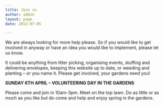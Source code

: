 ```yaml
---
title: Join in
author: admin
layout: page
date: 2013-07-05

---
```

We are always looking for more help please. So if you would like to get involved in anyway or have an idea you would like to implement, please let us know.

It could be anything from litter picking, organising events, stuffing and delivering envelopes, keeping this website up to date, or weeding and planting &#8211; or you name it. Please get involved, your gardens need you!

**SUNDAY 6TH APRIL &#8211; VOLUNTEERING DAY IN THE GARDENS**

Please come and join in 10am-3pm. Meet on the top lawn. Do as little or as much as you like but do come and help and enjoy spring in the gardens.